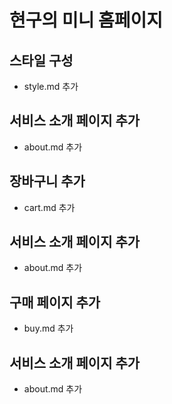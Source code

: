 # 현구의 미니 홈페이지

## 스타일 구성
- style.md 추가

## 서비스 소개 페이지 추가
- about.md 추가

## 장바구니 추가
- cart.md 추가

## 서비스 소개 페이지 추가
- about.md 추가

## 구매 페이지 추가
- buy.md 추가

## 서비스 소개 페이지 추가
- about.md 추가
